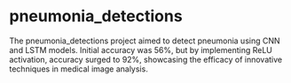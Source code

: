 # pneumonia_detections
The pneumonia_detections project aimed to detect pneumonia using CNN and LSTM models. Initial accuracy was 56%, but by implementing ReLU activation, accuracy surged to 92%, showcasing the efficacy of innovative techniques in medical image analysis.
